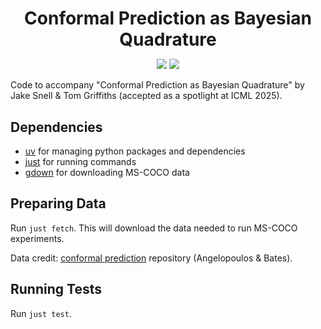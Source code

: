 <h1 align="center" style="margin-bottom:0px; border-bottom:0px; padding-bottom:0px">Conformal Prediction as Bayesian Quadrature</h1>

<p align="center">
    <a style="text-decoration:none !important;" href="https://arxiv.org/abs/2502.13228" alt="arXiv"><img src="https://img.shields.io/badge/paper-arXiv-red" /></a>
    <a style="text-decoration:none !important;" href="https://opensource.org/licenses/MIT" alt="License"><img src="https://img.shields.io/badge/license-MIT-blue.svg" /></a>
</p>

Code to accompany "Conformal Prediction as Bayesian Quadrature" by Jake Snell & Tom Griffiths (accepted as a spotlight at ICML 2025).

## Dependencies

- [uv](https://github.com/astral-sh/uv) for managing python packages and dependencies
- [just](https://github.com/casey/just) for running commands
- [gdown](https://github.com/wkentaro/gdown) for downloading MS-COCO data

## Preparing Data

Run `just fetch`. This will download the data needed to run MS-COCO experiments.

Data credit: [conformal prediction](https://github.com/aangelopoulos/conformal-prediction) repository (Angelopoulos & Bates).

## Running Tests

Run `just test`.
